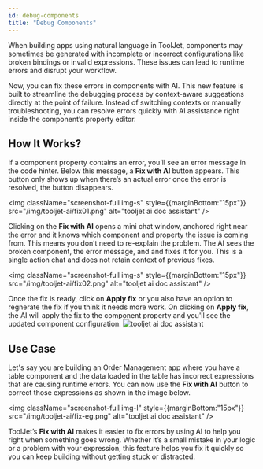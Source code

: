 ```yaml
---
id: debug-components
title: "Debug Components"
---
```


When building apps using natural language in ToolJet, components may sometimes be generated with incomplete or incorrect configurations like broken bindings or invalid expressions. These issues can lead to runtime errors and disrupt your workflow. 

Now, you can fix these errors in components with AI. This new feature is built to streamline the debugging process by context-aware suggestions directly at the point of failure. Instead of switching contexts or manually troubleshooting, you can resolve errors quickly with AI assistance right inside the component’s property editor.


## How It Works?

If a component property contains an error, you’ll see an error message in the code hinter. Below this message, a **Fix with AI**  button appears. This button only shows up when there’s an actual error once the error is resolved, the button disappears.

<img className="screenshot-full img-s" style={{marginBottom:"15px"}}  src="/img/tooljet-ai/fix01.png" alt="tooljet ai doc assistant" />

Clicking on the **Fix with AI** opens a mini chat window, anchored right near the error and it knows which component and property the issue is coming from. This means you don’t need to re-explain the problem. The AI sees the broken component, the error message, and and fixes it for you. This is a single action chat and does not retain context of previous fixes.

<img className="screenshot-full img-s" style={{marginBottom:"15px"}}  src="/img/tooljet-ai/fix02.png" alt="tooljet ai doc assistant" />

Once the fix is ready, click on **Apply fix** or you also have an option to regnerate the fix if you think it needs more work. On clicking on **Apply fix**, the AI will apply the fix to the component property and you'll see the updated component configuration. 
<img className="screenshot-full img-s" src="/img/tooljet-ai/fix03.png" alt="tooljet ai doc assistant" />


## Use Case 
Let's say you are building an Order Management app where you have a table component and the data loaded in the table has incorrect expressions that are causing runtime errors. You can now use the **Fix with AI** button to correct those expressions as shown in the image below.

<img className="screenshot-full img-l" style={{marginBottom:"15px"}}   src="/img/tooljet-ai/fix-eg.png" alt="tooljet ai doc assistant" />

ToolJet’s **Fix with AI** makes it easier to fix errors by using AI to help you right when something goes wrong. Whether it’s a small mistake in your logic or a problem with your expression, this feature helps you fix it quickly so you can keep building without getting stuck or distracted.
